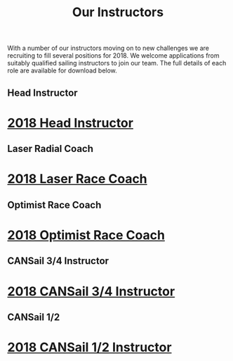 ﻿---
layout: page
title: Our Instructors
permalink: /our-instructors/
---

With a number of our instructors moving on to new challenges we are recruiting to fill several positions for 2018.  We welcome applications from suitably qualified sailing instructors to join our team.  The full details of each role are available for download below.

## Head Instructor
<h1><a href="/assets/job-postings/2018-EYC-Head-Coach.pdf">2018 Head Instructor</a></h1>

## Laser Radial Coach
<h1><a href="/assets/job-postings/2018-EYC-Laser-Race-Coach.pdf">2018 Laser Race Coach</a></h1>

## Optimist Race Coach
<h1><a href="/assets/job-postings/2018-EYC-Optimist-Race-Coach.pdf">2018 Optimist Race Coach</a></h1>

## CANSail 3/4 Instructor
<h1><a href="/assets/job-postings/2018-EYC-CANSail-3-4-Instructor.pdf">2018 CANSail 3/4 Instructor</a></h1>

## CANSail 1/2
<h1><a href="/assets/job-postings/2018-EYC-CANSail-1-2-Instructor.pdf">2018 CANSail 1/2 Instructor</a></h1>
